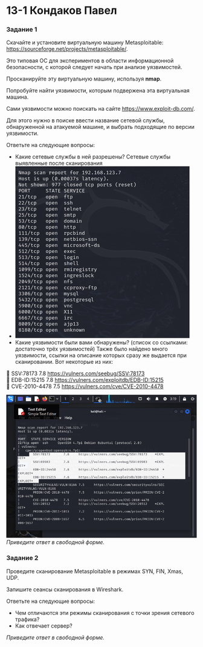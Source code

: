 # 13-1  Кондаков Павел

### Задание 1

Скачайте и установите виртуальную машину Metasploitable: https://sourceforge.net/projects/metasploitable/.

Это типовая ОС для экспериментов в области информационной безопасности, с которой следует начать при анализе уязвимостей.

Просканируйте эту виртуальную машину, используя **nmap**.

Попробуйте найти уязвимости, которым подвержена эта виртуальная машина.

Сами уязвимости можно поискать на сайте https://www.exploit-db.com/.

Для этого нужно в поиске ввести название сетевой службы, обнаруженной на атакуемой машине, и выбрать подходящие по версии уязвимости.

Ответьте на следующие вопросы:

- Какие сетевые службы в ней разрешены?
Сетевые службы выявленные после сканирования
- ![alt text](https://github.com/PavelKondakov22/13-1/blob/main/s1.png)  
- Какие уязвимости были вами обнаружены? (список со ссылками: достаточно трёх уязвимостей)
Также было найдено много уязвимости, ссылки на описание которых сразу же выдается при сканировании. Вот некоторые из них:

:bust_in_silhouette: SSV:78173       7.8     https://vulners.com/seebug/SSV:78173  
:bust_in_silhouette: EDB-ID:15215    7.8     https://vulners.com/exploitdb/EDB-ID:15215  
:bust_in_silhouette: CVE-2010-4478   7.5     https://vulners.com/cve/CVE-2010-4478  

  ![alt text](https://github.com/PavelKondakov22/13-1/blob/main/s2.png)  
*Приведите ответ в свободной форме.*  

### Задание 2

Проведите сканирование Metasploitable в режимах SYN, FIN, Xmas, UDP.

Запишите сеансы сканирования в Wireshark.

Ответьте на следующие вопросы:

- Чем отличаются эти режимы сканирования с точки зрения сетевого трафика?
- Как отвечает сервер?

*Приведите ответ в свободной форме.*
